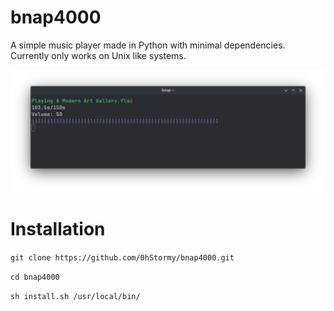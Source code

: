 # bnap4000

A simple music player made in Python with minimal dependencies.
Currently only works on Unix like systems.

![bnap4000](.github/player.png)

# Installation

`git clone https://github.com/0hStormy/bnap4000.git`

`cd bnap4000`

`sh install.sh /usr/local/bin/`